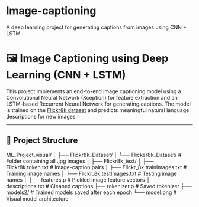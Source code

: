 # Image-captioning
A deep learning project for generating captions from images using CNN + LSTM

# 🖼️ Image Captioning using Deep Learning (CNN + LSTM)

This project implements an end-to-end image captioning model using a Convolutional Neural Network (Xception) for feature extraction and an LSTM-based Recurrent Neural Network for generating captions. The model is trained on the [Flickr8k dataset](https://www.kaggle.com/datasets/adityajn105/flickr8k) and predicts meaningful natural language descriptions for new images.

---

## 📂 Project Structure

ML_Project_visual/
│
├── Flickr8k_Dataset/
│ └── Flicker8k_Dataset/ # Folder containing all .jpg images
│
├── Flickr8k_text/
│ ├── Flickr8k.token.txt # Image-caption pairs
│ ├── Flickr_8k.trainImages.txt # Training image names
│ └── Flickr_8k.testImages.txt # Testing image names
│
├── features.p # Pickled image feature vectors
├── descriptions.txt # Cleaned captions
├── tokenizer.p # Saved tokenizer
├── models2/ # Trained models saved after each epoch
└── model.png # Visual model architecture
